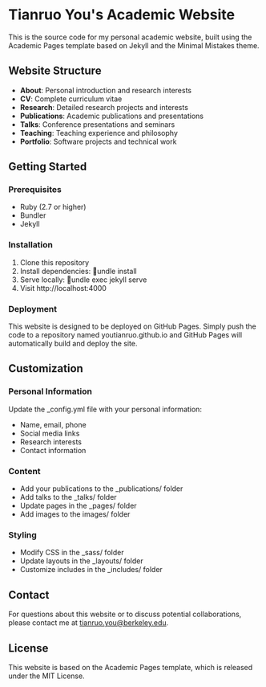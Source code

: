 ﻿# Tianruo You's Academic Website

This is the source code for my personal academic website, built using the Academic Pages template based on Jekyll and the Minimal Mistakes theme.

## Website Structure

- **About**: Personal introduction and research interests
- **CV**: Complete curriculum vitae
- **Research**: Detailed research projects and interests
- **Publications**: Academic publications and presentations
- **Talks**: Conference presentations and seminars
- **Teaching**: Teaching experience and philosophy
- **Portfolio**: Software projects and technical work

## Getting Started

### Prerequisites

- Ruby (2.7 or higher)
- Bundler
- Jekyll

### Installation

1. Clone this repository
2. Install dependencies: undle install
3. Serve locally: undle exec jekyll serve
4. Visit http://localhost:4000

### Deployment

This website is designed to be deployed on GitHub Pages. Simply push the code to a repository named youtianruo.github.io and GitHub Pages will automatically build and deploy the site.

## Customization

### Personal Information

Update the _config.yml file with your personal information:

- Name, email, phone
- Social media links
- Research interests
- Contact information

### Content

- Add your publications to the _publications/ folder
- Add talks to the _talks/ folder
- Update pages in the _pages/ folder
- Add images to the images/ folder

### Styling

- Modify CSS in the _sass/ folder
- Update layouts in the _layouts/ folder
- Customize includes in the _includes/ folder

## Contact

For questions about this website or to discuss potential collaborations, please contact me at [tianruo.you@berkeley.edu](mailto:tianruo.you@berkeley.edu).

## License

This website is based on the Academic Pages template, which is released under the MIT License.
